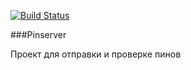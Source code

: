 [![Build Status](https://travis-ci.org/pilsik/pinserver.svg?branch=master)](https://travis-ci.org/pilsik/pinserver)


###Pinserver

Проект для отправки и проверке пинов